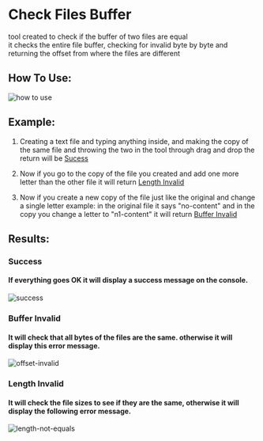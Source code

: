 # Check Files Buffer
tool created to check if the buffer of two files are equal<br>
it checks the entire file buffer, checking for invalid byte by byte and returning the offset from where the files are different

## How To Use:
  ![how to use](https://user-images.githubusercontent.com/55746545/102697784-3b35e180-4217-11eb-8861-91ee2c8527bd.gif)

## Example:

1. Creating a text file and typing anything inside, and making the copy of the same file and throwing the two in the tool through drag and drop the return will be [Sucess](https://github.com/erikvinicius/check-files-buffer/blob/master/README.md#success)

2. Now if you go to the copy of the file you created and add one more letter than the other file it will return [Length Invalid](https://github.com/erikvinicius/check-files-buffer/blob/master/README.md#length-invalid)

3. Now if you create a new copy of the file just like the original and change a single letter
example: in the original file it says "no-content" and in the copy you change a letter to "n1-content"
it will return [Buffer Invalid](https://github.com/erikvinicius/check-files-buffer/blob/master/README.md#buffer-invalid)

## Results:

### Success
  #### If everything goes OK it will display a success message on the console.</p>
  ![success](https://user-images.githubusercontent.com/55746545/102697552-5142a280-4215-11eb-9154-c97e57b8bc03.png)


### Buffer Invalid
  #### It will check that all bytes of the files are the same. otherwise it will display this error message.
  ![offset-invalid](https://user-images.githubusercontent.com/55746545/102697584-92d34d80-4215-11eb-9138-71aa987dda20.png)

### Length Invalid
  #### It will check the file sizes to see if they are the same, otherwise it will display the following error message.
  ![length-not-equals](https://user-images.githubusercontent.com/55746545/102697570-79ca9c80-4215-11eb-8da7-7768c8fa5cbc.png)

